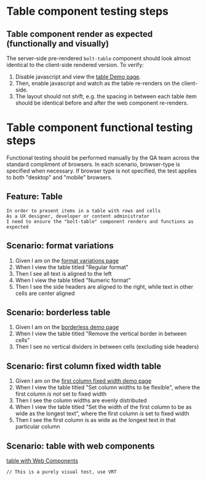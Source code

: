 # Table component testing steps

## Table component render as expected (functionally and visually)

The server-side pre-rendered `bolt-table` component should look almost identical to the client-side rendered version. To verify:

1. Disable javascript and view the [table Demo page](https://boltdesignsystem.com/pattern-lab/patterns/40-components-table-05-table/40-components-table-05-table.html).
2. Then, enable javascript and watch as the table re-renders on the client-side.
3. The layout should not shift, e.g. the spacing in between each table item should be identical before and after the web component re-renders.

# Table component functional testing steps

Functional testing should be performed manually by the QA team across the standard compliment of browsers. In each scenario, browser-type is specified when necessary. If browser type is not specified, the test applies to both "desktop" and "mobile" browsers.

## Feature: Table

    In order to present items in a table with rows and cells
    As a UX designer, developer or content administrator
    I need to ensure the "bolt-table" component renders and functions as expected

## Scenario: format variations

1. Given I am on the [format variations page](https://boltdesignsystem.com/pattern-lab/patterns/40-components-table-10-table-format-variations/40-components-table-10-table-format-variations.html)
2. When I view the table titled "Regular format"
3. Then I see all text is aligned to the left
4. When I view the table titled "Numeric format"
5. Then I see the side headers are aligned to the right, while text in other cells are center aligned

## Scenario: borderless table

1. Given I am on the [borderless demo page](https://boltdesignsystem.com/pattern-lab/patterns/40-components-table-15-table-borderless/40-components-table-15-table-borderless.html)
2. When I view the table titled "Remove the vertical border in between cells"
3. Then I see no vertical dividers in between cells (excluding side headers)

## Scenario: first column fixed width table

1. Given I am on the [first column fixed width demo page](https://boltdesignsystem.com/pattern-lab/patterns/40-components-table-20-table-first-column-fixed-width/40-components-table-20-table-first-column-fixed-width.html)
2. When I view the table titled "Set column widths to be flexible", where the first column _is not_ set to fixed width
3. Then I see the column widths are evenly distributed
4. When I view the table titled "Set the width of the first column to be as wide as the longest text", where the first column _is_ set to fixed width
5. Then I see the first column is as wide as the longest text in that particular column

## Scenario: table with web components

[table with Web Components](https://boltdesignsystem.com/pattern-lab/patterns/40-components-table-999-table-with-web-component/40-components-table-999-table-with-web-component.html)

`// This is a purely visual test, use VRT`
